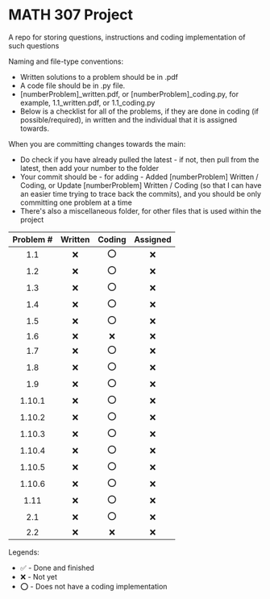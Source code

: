 # MATH 307 Project
A repo for storing questions, instructions and coding implementation of such questions

Naming and file-type conventions:
- Written solutions to a problem should be in .pdf
- A code file should be in .py file.
- [numberProblem]_written.pdf, or [numberProblem]_coding.py, for example, 1.1_written.pdf, or 1.1_coding.py
- Below is a checklist for all of the problems, if they are done in coding (if possible/required), in written and the individual that it is assigned towards.

When you are committing changes towards the main:
- Do check if you have already pulled the latest - if not, then pull from the latest, then add your number to the folder
- Your commit should be - for adding - Added [numberProblem] Written / Coding, or Update [numberProblem] Written / Coding (so that I can have an easier time trying to trace back the commits), and you should be only committing one problem at a time
- There's also a miscellaneous folder, for other files that is used within the project


| Problem # | Written | Coding | Assigned |
| :-------: | :-----: | :----: | :------: |
| 1.1 | :x: | :o: | :x: |
| 1.2 | :x: | :o: | :x: |
| 1.3 | :x: | :o: | :x: |
| 1.4 | :x: | :o: | :x: |
| 1.5 | :x: | :o: | :x: |
| 1.6 | :x: | :x: | :x: |
| 1.7 | :x: | :o: | :x: |
| 1.8 | :x: | :o: | :x: |
| 1.9 | :x: | :o: | :x: |
| 1.10.1 | :x: | :o: | :x: |
| 1.10.2 | :x: | :o: | :x: |
| 1.10.3 | :x: | :o: | :x: |
| 1.10.4 | :x: | :o: | :x: |
| 1.10.5 | :x: | :o: | :x: |
| 1.10.6 | :x: | :o: | :x: |
| 1.11 | :x: | :o: | :x: |
| 2.1 | :x: | :o: | :x: |
| 2.2 | :x: | :x: | :x: |

Legends:
- :white_check_mark: - Done and finished
- :x: - Not yet
- :o: - Does not have a coding implementation
